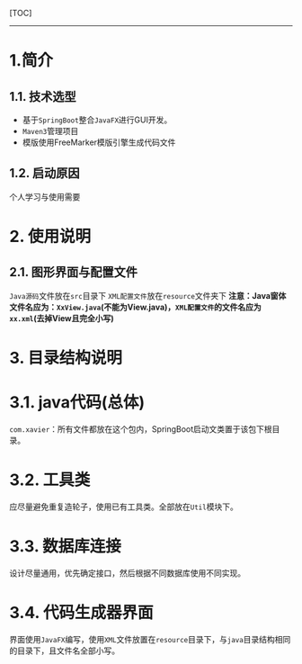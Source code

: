 [TOC]

---

# 1.简介
## 1.1. 技术选型
+ 基于`SpringBoot`整合`JavaFX`进行GUI开发。
+ `Maven3`管理项目
+ 模版使用FreeMarker模版引擎生成代码文件

## 1.2. 启动原因
个人学习与使用需要

# 2. 使用说明
## 2.1. 图形界面与配置文件
`Java源码`文件放在`src`目录下
`XML配置文件`放在`resource`文件夹下
**注意：Java窗体文件名应为：`XxView.java`(不能为View.java)，`XML配置文件`的文件名应为`xx.xml`(去掉View且完全小写)**

# 3. 目录结构说明
# 3.1. java代码(总体)
`com.xavier`：所有文件都放在这个包内，SpringBoot启动文类置于该包下根目录。
# 3.2. 工具类
应尽量避免重复造轮子，使用已有工具类。全部放在`Util`模块下。
# 3.3. 数据库连接
设计尽量通用，优先确定接口，然后根据不同数据库使用不同实现。
# 3.4. 代码生成器界面
界面使用`JavaFX`编写，使用`XML`文件放置在`resource`目录下，与`java`目录结构相同的目录下，且文件名全部小写。
